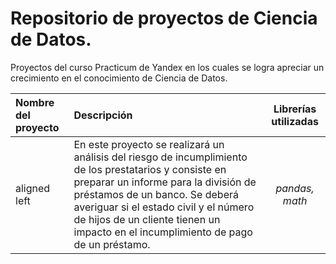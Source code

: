 # Repositorio de proyectos de Ciencia de Datos.
Proyectos del curso Practicum de Yandex en los cuales se logra apreciar un crecimiento en el conocimiento de Ciencia de Datos.

| Nombre del proyecto   | Descripción            | Librerías utilizadas        |
| :-------------------- | :--------------------- |:---------------------------:|
|     aligned left      | En este proyecto se realizará un análisis del riesgo de incumplimiento de los prestatarios y consiste en preparar un informe para la división de préstamos de un banco. Se deberá averiguar si el estado civil y el número de hijos de un cliente tienen un impacto en el incumplimiento de pago de un préstamo.      |      *pandas, math*          |
